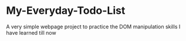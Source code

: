 # My-Everyday-Todo-List

A very simple webpage project to practice the DOM manipulation skills I have learned till now
